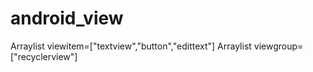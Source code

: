 # android_view
Arraylist viewitem=["textview","button","edittext"]
Arraylist viewgroup=["recyclerview"]
